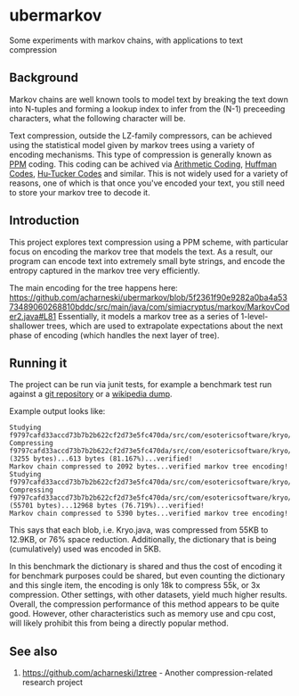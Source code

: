 # ubermarkov

Some experiments with markov chains, with applications to text compression

## Background

Markov chains are well known tools to model text by breaking the text down into N-tuples and forming a lookup index to infer from the (N-1) preceeding characters, what the following character will be.

Text compression, outside the LZ-family compressors, can be achieved using the statistical model given by markov trees using a variety of encoding mechanisms. This type of compression is generally known as [PPM](https://en.wikipedia.org/wiki/Prediction_by_partial_matching) coding. This coding can be achived via [Arithmetic Coding](https://en.wikipedia.org/wiki/Arithmetic_coding), [Huffman Codes](https://en.wikipedia.org/wiki/Huffman_coding), [Hu-Tucker Codes](http://www-math.mit.edu/~shor/PAM/hu-tucker_algorithm.html) and similar. This is not widely used for a variety of reasons, one of which is that once you've encoded your text, you still need to store your markov tree to decode it.

## Introduction

This project explores text compression using a PPM scheme, with particular focus on encoding the markov tree that models the text. As a result, our program can encode text into extremely small byte strings, and encode the entropy captured in the markov tree very efficiently.

The main encoding for the tree happens here: https://github.com/acharneski/ubermarkov/blob/5f2361f90e9282a0ba4a5373489060268810bddc/src/main/java/com/simiacryptus/markov/MarkovCoder2.java#L81
Essentially, it models a markov tree as a series of 1-level-shallower trees, which are used to extrapolate expectations about the next phase of encoding (which handles the next layer of tree).

## Running it

The project can be run via junit tests, for example a benchmark test run against a [git repository](https://github.com/acharneski/ubermarkov/blob/5f2361f90e9282a0ba4a5373489060268810bddc/src/test/java/com/simiacryptus/markov/MarkovTest.java#L266) or a [wikipedia dump](https://github.com/acharneski/ubermarkov/blob/5f2361f90e9282a0ba4a5373489060268810bddc/src/test/java/com/simiacryptus/markov/MarkovTest.java#L55).

Example output looks like:

```
Studying f9797cafd33accd73b7b2b622cf2d73e5fc470da/src/com/esotericsoftware/kryo/Generics.java
Compressing f9797cafd33accd73b7b2b622cf2d73e5fc470da/src/com/esotericsoftware/kryo/Generics.java (3255 bytes)...613 bytes (81.167%)...verified!
Markov chain compressed to 2092 bytes...verified markov tree encoding!
Studying f9797cafd33accd73b7b2b622cf2d73e5fc470da/src/com/esotericsoftware/kryo/Kryo.java
Compressing f9797cafd33accd73b7b2b622cf2d73e5fc470da/src/com/esotericsoftware/kryo/Kryo.java (55701 bytes)...12968 bytes (76.719%)...verified!
Markov chain compressed to 5390 bytes...verified markov tree encoding!
```

This says that each blob, i.e. Kryo.java, was compressed from 55KB to 12.9KB, or 76% space reduction. Additionally, the dictionary that is being (cumulatively) used was encoded in 5KB. 

In this benchmark the dictionary is shared and thus the cost of encoding it for benchmark purposes could be shared, but even counting the dictionary and this single item, the encoding is only 18k to compress 55k, or 3x compression. Other settings, with other datasets, yield much higher results. Overall, the compression performance of this method appears to be quite good. However, other characteristics such as memory use and cpu cost, will likely prohibit this from being a directly popular method.

## See also

1. https://github.com/acharneski/lztree - Another compression-related research project 
